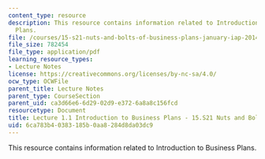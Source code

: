 ```yaml
---
content_type: resource
description: This resource contains information related to Introduction to Business
  Plans.
file: /courses/15-s21-nuts-and-bolts-of-business-plans-january-iap-2014/6ca783b40383185b0aa8284d8da03dc9_MIT15_S21IAP14_Session1.1.pdf
file_size: 782454
file_type: application/pdf
learning_resource_types:
- Lecture Notes
license: https://creativecommons.org/licenses/by-nc-sa/4.0/
ocw_type: OCWFile
parent_title: Lecture Notes
parent_type: CourseSection
parent_uid: ca3d66e6-6d29-02d9-e372-6a8a8c156fcd
resourcetype: Document
title: Lecture 1.1 Introduction to Business Plans - 15.S21 Nuts and Bolts IAP 2014
uid: 6ca783b4-0383-185b-0aa8-284d8da03dc9
---
```

This resource contains information related to Introduction to Business Plans.